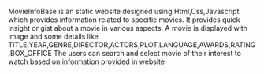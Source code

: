 MovieInfoBase is an static website designed using Html,Css,Javascript which provides information related to specific movies.
It provides quick insight or gist about a movie in various aspects.
A movie is displayed with image and some details like TITLE,YEAR,GENRE,DIRECTOR,ACTORS,PLOT,LANGUAGE,AWARDS,RATING,BOX_OFFICE
The users can search and select movie of their interest to watch based on information provided in website
